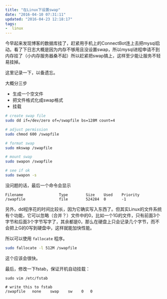 ```yaml
---
title: "在Linux下设置swap"
date: "2016-04-10 07:31:11"
updated: "2016-04-23 12:18:17"
tags:
-  linux
---
```



今早起来发现博客的数据库挂了，赶紧用手机上的ConnectBot连上去把mysql启动。看了下日志大概是因为内存不够用且没设置swap，所以mysql进程申请不到内存挂了（小内存服务器桑不起）所以赶紧把swap搞上，这样至少能让服务不轻易挂掉。

这里记录一下，以备遗忘。

[](/notename/ "add swap on linux")

大概分三步

- 生成一个空文件
- 把文件格式化成swap格式
- 挂载

```bash
# create swap file
sudo dd if=/dev/zero of=/swapfile bs=128M count=4

# adjust permission
sudo chmod 600 /swapfile

# format swap
sudo mkswap /swapfile

# mount swap
sudo swapon /swapfile

# see if ok
sudo swapon -s

```

没问题的话，最后一个命令会显示
```
Filename				Type		Size	Used	Priority
/swapfile               file		524284	0	    -1
```

另外，dd程序花的时间比较长，因为它确实写入东西了。但其实Linux的文件系统有个功能，它可以忽略（合并？）文件中的0，比如一个1G的文件，只有前面3个字节和后面3个字节写字了，其余都是0，那么在硬盘上只会记录几个字节，而不会把上G的0写到硬盘中，这样就能加快性能。

所以可以使用 `fallocate` 程序。
```bash 
sudo fallocate -l 512M /swapfile
```

这个应该会很快。

最后，修改一下fstab，保证开机自动挂载：
```
sudo vim /etc/fstab

# write this to fstab
/swapfile   none    swap    sw    0   0
```


